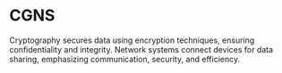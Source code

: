 # CGNS
Cryptography secures data using encryption techniques, ensuring confidentiality and integrity. Network systems connect devices for data sharing, emphasizing communication, security, and efficiency.
